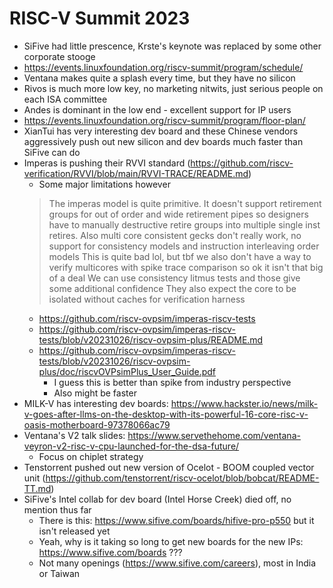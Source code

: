 # RISC-V Summit 2023

- SiFive had little prescence, Krste's keynote was replaced by some other corporate stooge
- https://events.linuxfoundation.org/riscv-summit/program/schedule/
- Ventana makes quite a splash every time, but they have no silicon
- Rivos is much more low key, no marketing nitwits, just serious people on each ISA committee
- Andes is dominant in the low end - excellent support for IP users
- https://events.linuxfoundation.org/riscv-summit/program/floor-plan/
- XianTui has very interesting dev board and these Chinese vendors aggressively push out new silicon and dev boards much faster than SiFive can do
- Imperas is pushing their RVVI standard (https://github.com/riscv-verification/RVVI/blob/main/RVVI-TRACE/README.md)
    - Some major limitations however
    > The imperas model is quite primitive. It doesn't support retirement groups for out of order and wide retirement pipes so designers have to manually destructive retire groups into multiple single inst retires. Also multi core consistent gecks don't really work, no support for consistency models and instruction interleaving order models
    > This is quite bad lol, but tbf we also don't have a way to verify multicores with spike trace comparison so ok it isn't that big of a deal
    > We can use consistency litmus tests and those give some additional confidence
    > They also expect the core to be isolated without caches for verification harness
    - https://github.com/riscv-ovpsim/imperas-riscv-tests
    - https://github.com/riscv-ovpsim/imperas-riscv-tests/blob/v20231026/riscv-ovpsim-plus/README.md
    - https://github.com/riscv-ovpsim/imperas-riscv-tests/blob/v20231026/riscv-ovpsim-plus/doc/riscvOVPsimPlus_User_Guide.pdf
        - I guess this is better than spike from industry perspective
        - Also might be faster
- MILK-V has interesting dev boards: https://www.hackster.io/news/milk-v-goes-after-llms-on-the-desktop-with-its-powerful-16-core-risc-v-oasis-motherboard-97378066ac79
- Ventana's V2 talk slides: https://www.servethehome.com/ventana-veyron-v2-risc-v-cpu-launched-for-the-dsa-future/
    - Focus on chiplet strategy
- Tenstorrent pushed out new version of Ocelot - BOOM coupled vector unit (https://github.com/tenstorrent/riscv-ocelot/blob/bobcat/README-TT.md)
- SiFive's Intel collab for dev board (Intel Horse Creek) died off, no mention thus far
    - There is this: https://www.sifive.com/boards/hifive-pro-p550 but it isn't released yet
    - Yeah, why is it taking so long to get new boards for the new IPs: https://www.sifive.com/boards ???
    - Not many openings (https://www.sifive.com/careers), most in India or Taiwan
